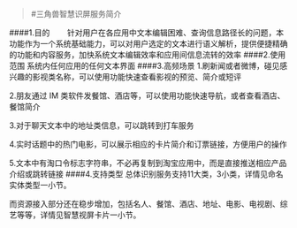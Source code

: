>#三角兽智慧识屏服务简介


####1.目的
&nbsp;&nbsp;&nbsp;&nbsp;&nbsp;&nbsp;&nbsp;针对用户在各应用中文本编辑困难、查询信息路径长的问题，本功能作为一个系统基础能力，可以对用户选定的文本进行语义解析，提供便捷精确的功能和内容服务，加快系统文本编辑效率和应用间信息流转的效率
####2.使用范围
系统内任何应用的任何文本界面
####3.高频场景
1.刷新闻或者微博，碰见感兴趣的影视类名称，可以使用功能快速查看影视的预览、简介或短评

2.朋友通过 IM 类软件发餐馆、酒店等，可以使用功能快速导航，或者查看酒店、餐馆简介

3.对于聊天文本中的地址类信息，可以跳转到打车服务

4.实时话题中的热门电影，可以展示相应的卡片简介和订票链接，方便用户的操作

5.文本中有淘口令标志字符串，不必再复制到淘宝应用中，而是直接推送相应产品介绍或跳转链接
####4.支持类型
总体识别服务支持11大类，3小类，详情见命名实体类型一小节。

而资源接入部分还在稳步增加，包括名人、餐馆、酒店、地址、电影、电视剧、综艺等等，详情见智慧视屏卡片一小节。
